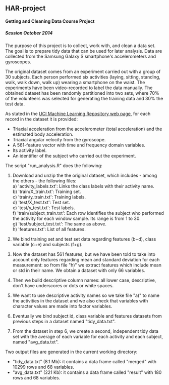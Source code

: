 HAR-project
-------------

#### Getting and Cleaning Data Course Project
##### Session October 2014

The purpose of this project is to collect, work with, and clean a data set. The goal is to prepare tidy data that can be used for later analysis. Data are collected from the Samsung Galaxy S smartphone's accelerometers and gyroscopes. 

The original dataset comes from an experiment carried out with a group of 30 subjects. Each person performed six activities (laying, sitting, standing, walk, walk down, walk up) wearing a smartphone on the waist. The experiments have been video-recorded to label the data manually.
The obtained dataset has been randomly partitioned into two sets, where 70% of the volunteers was selected for generating the training data and 30% the test data. 

As stated in the  [UCI Machine Learning Repository web page](http://archive.ics.uci.edu/ml/datasets/Human+Activity+Recognition+Using+Smartphones "Title"), for each record in the dataset it is provided:

- Triaxial acceleration from the accelerometer (total acceleration) and the estimated body acceleration.
- Triaxial angular velocity from the gyroscope.
- A 561-feature vector with time and frequency domain variables.
- Its activity label.
- An identifier of the subject who carried out the experiment.

The script "run_analysis.R" does the following:

1. Download and unzip the the original dataset, which includes - among the others - the following files:  
a) 'activity_labels.txt': Links the class labels with their activity name.  
b) 'train/X_train.txt': Training set.  
c) 'train/y_train.txt': Training labels.  
d) 'test/X_test.txt': Test set.  
e) 'test/y_test.txt': Test labels.  
f) 'train/subject_train.txt': Each row identifies the subject who performed the activity for each window sample. Its range is from 1 to 30.  
g) 'test/subject_test.txt': The same as above.  
h) 'features.txt': List of all features.  

2. We bind training set and test set data regarding features (b+d), class variable (c+e) and subjects (f+g).
3. Now the dataset has 561 features, but we have been told to take into account only features regarding mean and standard deviation for each measurement: so from file "h)" we extract features which include mean or std in their name. We obtain a dataset with only 66 variables.
4. Then we build descriptive column names: all lower case, descriptive, don't have underscores or dots or white spaces.
5. We want to use descriptive activity names so we take file "a)" to name the activities in the dataset and we also check that variables with character values are made into factor variables.
6. Eventually we bind subject id, class variable and features datasets from previous steps in a dataset named "tidy_data.txt".
7. From the dataset in step 6, we create a second, independent tidy data set with the average of each variable for each activity and each subject, named "avg_data.txt".


Two output files are generated in the current working directory:
* "tidy_data.txt" (8.1 Mb): it contains a data frame called "merged" with 10299 rows and 68 variables.  
* "avg_data.txt" (221 Kb): it contains a data frame called "result" with 180 rows and 68 variables.  
